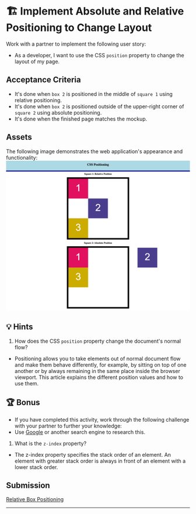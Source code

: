 # 🏗️ Implement Absolute and Relative Positioning to Change Layout
Work with a partner to implement the following user story:
* As a developer, I want to use the CSS `position` property to change the layout of my page.

## Acceptance Criteria
* It's done when `box 2` is positioned in the middle of `square 1` using relative positioning.
* It's done when `box 2` is positioned outside of the upper-right corner of `square 2` using absolute positioning.
* It's done when the finished page matches the mockup.  

## Assets
The following image demonstrates the web application's appearance and functionality:
![Box 2 is positioned in the center of Square 1, while in Square 2, Box 2 is positioned outside the square.](./assets/images/MockUp.png)

## 💡 Hints
1. How does the CSS `position` property change the document's normal flow? 
* Positioning allows you to take elements out of normal document flow and make them behave differently, for example, by sitting on top of one another or by always remaining in the same place inside the browser viewport. This article explains the different position values and how to use them.

## 🏆 Bonus
* If you have completed this activity, work through the following challenge with your partner to further your knowledge:
* Use [Google](https://www.google.com) or another search engine to research this.

1. What is the `z-index` property? 
* The z-index property specifies the stack order of an element. An element with greater stack order is always in front of an element with a lower stack order.

## Submission
[Relative Box Positioning](https://bslockhart.github.io/Class-Activity-5-CSS-Positioning/)

---
